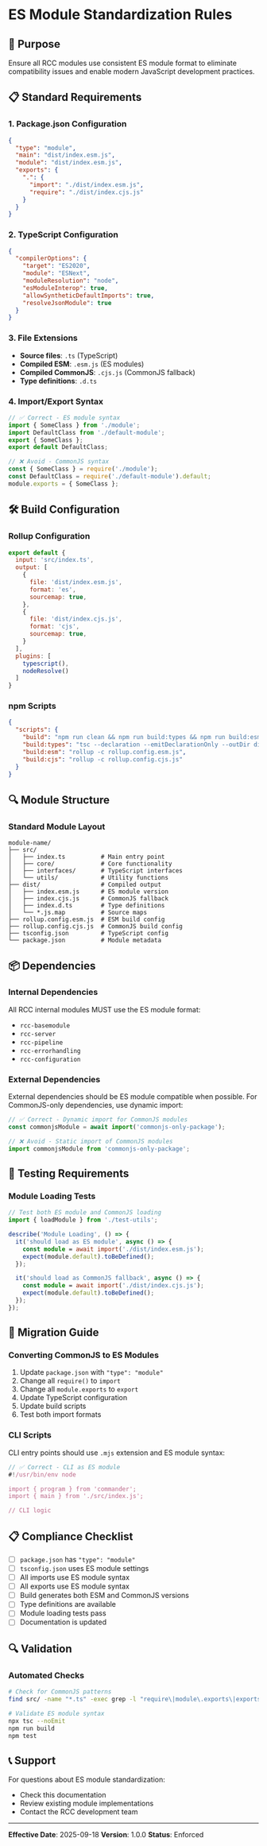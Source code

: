 # ES Module Standardization Rules

## 🎯 Purpose

Ensure all RCC modules use consistent ES module format to eliminate compatibility issues and enable modern JavaScript development practices.

## 📋 Standard Requirements

### 1. Package.json Configuration
```json
{
  "type": "module",
  "main": "dist/index.esm.js",
  "module": "dist/index.esm.js",
  "exports": {
    ".": {
      "import": "./dist/index.esm.js",
      "require": "./dist/index.cjs.js"
    }
  }
}
```

### 2. TypeScript Configuration
```json
{
  "compilerOptions": {
    "target": "ES2020",
    "module": "ESNext",
    "moduleResolution": "node",
    "esModuleInterop": true,
    "allowSyntheticDefaultImports": true,
    "resolveJsonModule": true
  }
}
```

### 3. File Extensions
- **Source files**: `.ts` (TypeScript)
- **Compiled ESM**: `.esm.js` (ES modules)
- **Compiled CommonJS**: `.cjs.js` (CommonJS fallback)
- **Type definitions**: `.d.ts`

### 4. Import/Export Syntax
```typescript
// ✅ Correct - ES module syntax
import { SomeClass } from './module';
import DefaultClass from './default-module';
export { SomeClass };
export default DefaultClass;

// ❌ Avoid - CommonJS syntax
const { SomeClass } = require('./module');
const DefaultClass = require('./default-module').default;
module.exports = { SomeClass };
```

## 🛠️ Build Configuration

### Rollup Configuration
```javascript
export default {
  input: 'src/index.ts',
  output: [
    {
      file: 'dist/index.esm.js',
      format: 'es',
      sourcemap: true,
    },
    {
      file: 'dist/index.cjs.js',
      format: 'cjs',
      sourcemap: true,
    }
  ],
  plugins: [
    typescript(),
    nodeResolve()
  ]
}
```

### npm Scripts
```json
{
  "scripts": {
    "build": "npm run clean && npm run build:types && npm run build:esm && npm run build:cjs",
    "build:types": "tsc --declaration --emitDeclarationOnly --outDir dist",
    "build:esm": "rollup -c rollup.config.esm.js",
    "build:cjs": "rollup -c rollup.config.cjs.js"
  }
}
```

## 🔍 Module Structure

### Standard Module Layout
```
module-name/
├── src/
│   ├── index.ts          # Main entry point
│   ├── core/             # Core functionality
│   ├── interfaces/       # TypeScript interfaces
│   └── utils/            # Utility functions
├── dist/                 # Compiled output
│   ├── index.esm.js      # ES module version
│   ├── index.cjs.js      # CommonJS fallback
│   ├── index.d.ts        # Type definitions
│   └── *.js.map          # Source maps
├── rollup.config.esm.js  # ESM build config
├── rollup.config.cjs.js  # CommonJS build config
├── tsconfig.json         # TypeScript config
└── package.json          # Module metadata
```

## 📦 Dependencies

### Internal Dependencies
All RCC internal modules MUST use the ES module format:
- `rcc-basemodule`
- `rcc-server`
- `rcc-pipeline`
- `rcc-errorhandling`
- `rcc-configuration`

### External Dependencies
External dependencies should be ES module compatible when possible. For CommonJS-only dependencies, use dynamic import:

```typescript
// ✅ Correct - Dynamic import for CommonJS modules
const commonjsModule = await import('commonjs-only-package');

// ❌ Avoid - Static import of CommonJS modules
import commonjsModule from 'commonjs-only-package';
```

## 🧪 Testing Requirements

### Module Loading Tests
```typescript
// Test both ES module and CommonJS loading
import { loadModule } from './test-utils';

describe('Module Loading', () => {
  it('should load as ES module', async () => {
    const module = await import('./dist/index.esm.js');
    expect(module.default).toBeDefined();
  });

  it('should load as CommonJS fallback', async () => {
    const module = await import('./dist/index.cjs.js');
    expect(module.default).toBeDefined();
  });
});
```

## 🚀 Migration Guide

### Converting CommonJS to ES Modules
1. Update `package.json` with `"type": "module"`
2. Change all `require()` to `import`
3. Change all `module.exports` to `export`
4. Update TypeScript configuration
5. Update build scripts
6. Test both import formats

### CLI Scripts
CLI entry points should use `.mjs` extension and ES module syntax:

```javascript
// ✅ Correct - CLI as ES module
#!/usr/bin/env node

import { program } from 'commander';
import { main } from './src/index.js';

// CLI logic
```

## 📋 Compliance Checklist

- [ ] `package.json` has `"type": "module"`
- [ ] `tsconfig.json` uses ES module settings
- [ ] All imports use ES module syntax
- [ ] All exports use ES module syntax
- [ ] Build generates both ESM and CommonJS versions
- [ ] Type definitions are available
- [ ] Module loading tests pass
- [ ] Documentation is updated

## 🔍 Validation

### Automated Checks
```bash
# Check for CommonJS patterns
find src/ -name "*.ts" -exec grep -l "require\|module\.exports\|exports\." {} \;

# Validate ES module syntax
npx tsc --noEmit
npm run build
npm test
```

## 📞 Support

For questions about ES module standardization:
- Check this documentation
- Review existing module implementations
- Contact the RCC development team

---

**Effective Date**: 2025-09-18
**Version**: 1.0.0
**Status**: Enforced